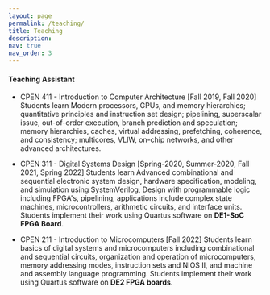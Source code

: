 ```yaml
---
layout: page
permalink: /teaching/
title: Teaching
description: 
nav: true
nav_order: 3
---
```


#### Teaching Assistant

  * CPEN 411 - Introduction to Computer Architecture [Fall 2019, Fall 2020]
  Students learn Modern processors, GPUs, and memory hierarchies; quantitative principles and instruction set design; pipelining, superscalar issue, out-of-order execution, branch prediction and speculation; memory hierarchies, caches, virtual addressing, prefetching, coherence, and consistency; multicores, VLIW, on-chip networks, and other advanced architectures.
   

  * CPEN 311 - Digital Systems Design [Spring-2020, Summer-2020, Fall 2021, Spring 2022]
  Students learn Advanced combinational and sequential electronic system design, hardware specification, modeling, and simulation using SystemVerilog, Design with programmable logic including FPGA's, pipelining, applications include complex state machines, microcontrollers, arithmetic circuits, and interface units. Students implement their work using Quartus software on **DE1-SoC FPGA Board**.



  * CPEN 211 - Introduction to Microcomputers [Fall 2022]
  Students learn basics of digital systems and microcomputers including combinational and sequential circuits, organization and operation of microcomputers, memory addressing modes, instruction sets and NIOS II, and machine and assembly language programming. Students implement their work using Quartus software on **DE2 FPGA boards**. 


